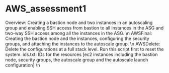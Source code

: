 # AWS_assessment1
   Overview: Creating a bastion node and two instances in an autoscaling group and enabling SSH access from bastion to all instances in the ASG and two-way SSH access among all the instances in the ASG. \n
   AWSFinal: Creating the bastion node and the instances, configuring the security groups, and attaching the instances to the autoscale group. \n
   AWSDelete: Delete the configurations at a full stack level. Run this script first to reset the system.
   ids.txt: IDs for the resources [ec2 instances including the bastion node, security groups, the autoscale group and the autoscale launch configuration] \n
   
